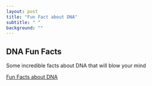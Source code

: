 ```yaml
---
layout: post
title: "Fun Fact about DNA"
subtitle: " "
background: ""
---
```


## DNA Fun Facts

Some incredible facts about DNA that will blow your mind

[Fun Facts about DNA](https://medium.com/@nitinmahajan20/fun-facts-about-dna-6c3a66f9380a)
